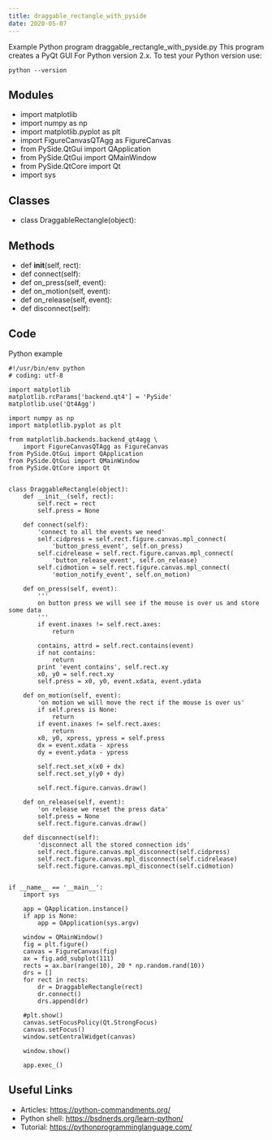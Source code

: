 ```yaml
---
title: draggable_rectangle_with_pyside
date: 2020-05-07
---
```

Example Python program draggable_rectangle_with_pyside.py
This program creates a PyQt GUI
For Python version 2.x.
To test your Python version use:

    python --version

## Modules

* import matplotlib
* import numpy as np
* import matplotlib.pyplot as plt
* import FigureCanvasQTAgg as FigureCanvas
* from PySide.QtGui import QApplication
* from PySide.QtGui import QMainWindow
* from PySide.QtCore import Qt
* import sys

## Classes

* class DraggableRectangle(object):

## Methods

* def __init__(self, rect):
* def connect(self):
* def on_press(self, event):
* def on_motion(self, event):
* def on_release(self, event):
* def disconnect(self):

## Code

Python example

    #!/usr/bin/env python
    # coding: utf-8
    
    import matplotlib
    matplotlib.rcParams['backend.qt4'] = 'PySide'
    matplotlib.use('Qt4Agg')
    
    import numpy as np
    import matplotlib.pyplot as plt
    
    from matplotlib.backends.backend_qt4agg \
        import FigureCanvasQTAgg as FigureCanvas
    from PySide.QtGui import QApplication
    from PySide.QtGui import QMainWindow
    from PySide.QtCore import Qt
    
    
    class DraggableRectangle(object):
        def __init__(self, rect):
            self.rect = rect
            self.press = None
    
        def connect(self):
            'connect to all the events we need'
            self.cidpress = self.rect.figure.canvas.mpl_connect(
                'button_press_event', self.on_press)
            self.cidrelease = self.rect.figure.canvas.mpl_connect(
                'button_release_event', self.on_release)
            self.cidmotion = self.rect.figure.canvas.mpl_connect(
                'motion_notify_event', self.on_motion)
    
        def on_press(self, event):
            '''
            on button press we will see if the mouse is over us and store some data
            '''
            if event.inaxes != self.rect.axes:
                return
    
            contains, attrd = self.rect.contains(event)
            if not contains:
                return
            print 'event contains', self.rect.xy
            x0, y0 = self.rect.xy
            self.press = x0, y0, event.xdata, event.ydata
    
        def on_motion(self, event):
            'on motion we will move the rect if the mouse is over us'
            if self.press is None:
                return
            if event.inaxes != self.rect.axes:
                return
            x0, y0, xpress, ypress = self.press
            dx = event.xdata - xpress
            dy = event.ydata - ypress
    
            self.rect.set_x(x0 + dx)
            self.rect.set_y(y0 + dy)
    
            self.rect.figure.canvas.draw()
    
        def on_release(self, event):
            'on release we reset the press data'
            self.press = None
            self.rect.figure.canvas.draw()
    
        def disconnect(self):
            'disconnect all the stored connection ids'
            self.rect.figure.canvas.mpl_disconnect(self.cidpress)
            self.rect.figure.canvas.mpl_disconnect(self.cidrelease)
            self.rect.figure.canvas.mpl_disconnect(self.cidmotion)
    
    
    if __name__ == '__main__':
        import sys
    
        app = QApplication.instance()
        if app is None:
            app = QApplication(sys.argv)
    
        window = QMainWindow()
        fig = plt.figure()
        canvas = FigureCanvas(fig)
        ax = fig.add_subplot(111)
        rects = ax.bar(range(10), 20 * np.random.rand(10))
        drs = []
        for rect in rects:
            dr = DraggableRectangle(rect)
            dr.connect()
            drs.append(dr)
    
        #plt.show()
        canvas.setFocusPolicy(Qt.StrongFocus)
        canvas.setFocus()
        window.setCentralWidget(canvas)
    
        window.show()
    
        app.exec_()

## Useful Links

- Articles: https://python-commandments.org/
- Python shell: https://bsdnerds.org/learn-python/
- Tutorial: https://pythonprogramminglanguage.com/
